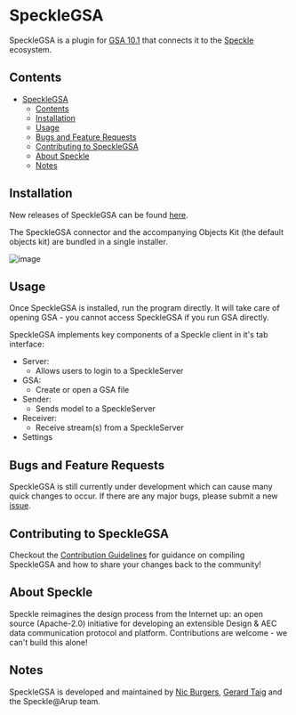 # SpeckleGSA
SpeckleGSA is a plugin for [GSA 10.1](https://www.oasys-software.com/products/structural/gsa/) that connects it to the [Speckle](https://speckle.systems) ecosystem.

## Contents

- [SpeckleGSA](#specklegsa)
  - [Contents](#contents)
  - [Installation](#installation)
  - [Usage](#usage)
  - [Bugs and Feature Requests](#bugs-and-feature-requests)
  - [Contributing to SpeckleGSA](#contributing-to-specklegsa)
  - [About Speckle](#about-speckle)
  - [Notes](#notes)

## Installation

New releases of SpeckleGSA can be found [here](https://github.com/arup-group/speckle-sharp/releases).

The SpeckleGSA connector and the accompanying Objects Kit (the default objects kit) are bundled in a single installer.

![image](https://user-images.githubusercontent.com/69314485/145598135-11410379-c682-4d22-b991-67f831896ef9.png)

## Usage

Once SpeckleGSA is installed, run the program directly. It will take care of opening GSA - you cannot access SpeckleGSA if you run GSA directly.

SpeckleGSA implements key components of a Speckle client in it's tab interface:
- Server:
    - Allows users to login to a SpeckleServer
- GSA:
    - Create or open a GSA file
- Sender:
    - Sends model to a SpeckleServer
- Receiver:
    - Receive stream(s) from a SpeckleServer
- Settings

## Bugs and Feature Requests

SpeckleGSA is still currently under development which can cause many quick changes to occur. If there are any major bugs, please submit a new [issue](https://github.com/arup-group/speckle-sharp/issues).

## Contributing to SpeckleGSA

Checkout the [Contribution Guidelines](https://github.com/arup-group/speckle-sharp/blob/master/ConnectorGSA/CONTRIBUTING.md) for guidance on compiling SpeckleGSA and how to share your changes back to the community!

## About Speckle

Speckle reimagines the design process from the Internet up: an open source (Apache-2.0) initiative for developing an extensible Design & AEC data communication protocol and platform. Contributions are welcome - we can't build this alone!

## Notes

SpeckleGSA is developed and maintained by [Nic Burgers](https://github.com/nic-burgers-arup), [Gerard Taig](https://github.com/Gerard-Taig) and the Speckle@Arup team.
